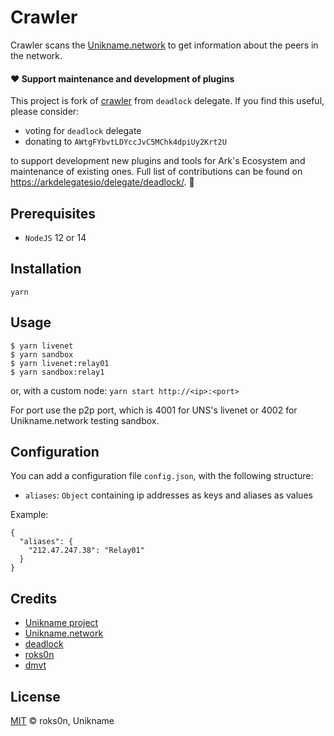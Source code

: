 # Crawler

Crawler scans the [Unikname.network](https://unikname.network) to get information about the peers in the network.

#### ❤️ Support maintenance and development of plugins

This project is fork of [crawler](https://github.com/deadlock-delegate/crawler) from `deadlock` delegate.
If you find this useful, please consider:

- voting for `deadlock` delegate
- donating to `AWtgFYbvtLDYccJvC5MChk4dpiUy2Krt2U`

to support development new plugins and tools for Ark's Ecosystem and maintenance of existing ones. Full list of contributions can be found on [https://arkdelegatesio/delegate/deadlock/](https://arkdelegates.io/delegate/deadlock/contributions/). 🖖

## Prerequisites

- `NodeJS` 12 or 14

## Installation

`yarn`

## Usage

    $ yarn livenet
    $ yarn sandbox
    $ yarn livenet:relay01
    $ yarn sandbox:relay1

or, with a custom node:
`yarn start http://<ip>:<port>`

For port use the p2p port, which is 4001 for UNS's livenet or 4002 for Unikname.network testing sandbox.

## Configuration

You can add a configuration file `config.json`, with the following structure:
- `aliases`: `Object` containing ip addresses as keys and aliases as values

Example:
```
{
  "aliases": {
    "212.47.247.38": "Relay01"
  }
}

```
## Credits

- [Unikname project](https://unikname.com)
- [Unikname.network](https://unikname.network)
- [deadlock](https://github.com/deadlock-delegate)
- [roks0n](https://github.com/roks0n)
- [dmvt](https://github.com/dmvt)

## License

[MIT](LICENSE) © roks0n, Unikname

